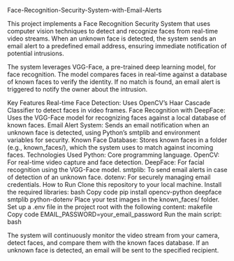 Face-Recognition-Security-System-with-Email-Alerts

This project implements a Face Recognition Security System that uses computer vision techniques to detect and recognize faces from real-time video streams. When an unknown face is detected, the system sends an email alert to a predefined email address, ensuring immediate notification of potential intrusions.

The system leverages VGG-Face, a pre-trained deep learning model, for face recognition. The model compares faces in real-time against a database of known faces to verify the identity. If no match is found, an email alert is triggered to notify the owner about the intrusion.

Key Features
Real-time Face Detection: Uses OpenCV’s Haar Cascade Classifier to detect faces in video frames.
Face Recognition with DeepFace: Uses the VGG-Face model for recognizing faces against a local database of known faces.
Email Alert System: Sends an email notification when an unknown face is detected, using Python’s smtplib and environment variables for security.
Known Face Database: Stores known faces in a folder (e.g., known_faces/), which the system uses to match against incoming faces.
Technologies Used
Python: Core programming language.
OpenCV: For real-time video capture and face detection.
DeepFace: For facial recognition using the VGG-Face model.
smtplib: To send email alerts in case of detection of an unknown face.
dotenv: For securely managing email credentials.
How to Run
Clone this repository to your local machine.
Install the required libraries:
bash
Copy code
pip install opencv-python deepface smtplib python-dotenv
Place your test images in the known_faces/ folder.
Set up a .env file in the project root with the following content:
makefile
Copy code
EMAIL_PASSWORD=your_email_password
Run the main script:
bash

The system will continuously monitor the video stream from your camera, detect faces, and compare them with the known faces database. If an unknown face is detected, an email will be sent to the specified recipient.
